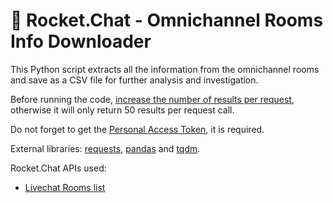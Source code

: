 # 🚀 Rocket.Chat - Omnichannel Rooms Info Downloader

This Python script extracts all the information from the omnichannel rooms and save as a CSV file for further analysis and investigation.

Before running the code, [increase the number of results per request](https://docs.rocket.chat/guides/administration/admin-panel/settings/general#rest-api), otherwise it will only return 50 results per request call.

Do not forget to get the [Personal Access Token](https://docs.rocket.chat/guides/user-guides/user-panel/managing-your-account/personal-access-token), it is required.

External libraries: [requests](https://requests.readthedocs.io/en/latest/), [pandas](https://pandas.pydata.org/) and [tqdm](https://tqdm.github.io/).

Rocket.Chat APIs used: 
- [Livechat Rooms list](https://developer.rocket.chat/reference/api/rest-api/endpoints/omnichannel/omnichannel-endpoints/rooms/livechat-rooms-list)

